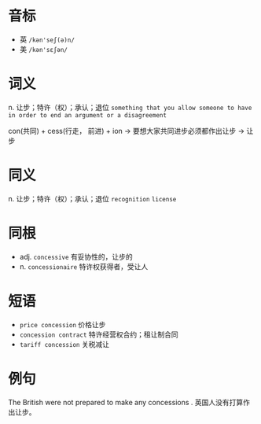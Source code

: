 # 音标

- 英 `/kən'seʃ(ə)n/`
- 美 `/kən'sɛʃən/`

# 词义

n. 让步；特许（权）；承认；退位
`something that you allow someone to have in order to end an argument or a disagreement`



con(共同) + cess(行走， 前进) + ion → 要想大家共同进步必须都作出让步 → 让步

# 同义

n. 让步；特许（权）；承认；退位
`recognition` `license`

# 同根

- adj. `concessive` 有妥协性的，让步的
- n. `concessionaire` 特许权获得者，受让人

# 短语

- `price concession` 价格让步
- `concession contract` 特许经营权合约；租让制合同
- `tariff concession` 关税减让

# 例句

The British were not prepared to make any concessions .
英国人没有打算作出让步。


